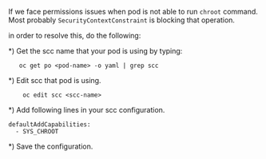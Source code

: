 If we face permissions issues when pod is not able to run ```chroot``` command. Most probably ```SecurityContextConstraint``` is blocking that operation.

in order to resolve this, do the following:

*) Get the scc name that your pod is using by typing:

``` 
   oc get po <pod-name> -o yaml | grep scc 
```

*) Edit scc that pod is using.

```
    oc edit scc <scc-name>
```

*) Add following lines in your scc configuration.

```
defaultAddCapabilities:
  - SYS_CHROOT
```

*) Save the configuration.
